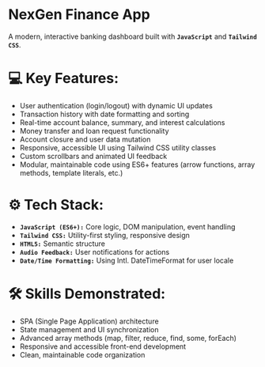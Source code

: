 # NexGen Finance App

A modern, interactive banking dashboard built with **`JavaScript`** and **`Tailwind CSS`**.

# 💻 Key Features:

- User authentication (login/logout) with dynamic UI updates
- Transaction history with date formatting and sorting
- Real-time account balance, summary, and interest calculations
- Money transfer and loan request functionality
- Account closure and user data mutation
- Responsive, accessible UI using Tailwind CSS utility classes
- Custom scrollbars and animated UI feedback
- Modular, maintainable code using ES6+ features (arrow functions, array methods, template literals, etc.)

# ⚙️ Tech Stack:

- **`JavaScript (ES6+):`** Core logic, DOM manipulation, event handling
- **`Tailwind CSS:`** Utility-first styling, responsive design
- **`HTML5:`** Semantic structure
- **`Audio Feedback:`** User notifications for actions
- **`Date/Time Formatting:`** Using Intl. DateTimeFormat for user locale

# 🛠️ Skills Demonstrated:

- SPA (Single Page Application) architecture
- State management and UI synchronization
- Advanced array methods (map, filter, reduce, find, some, forEach)
- Responsive and accessible front-end development
- Clean, maintainable code organization
